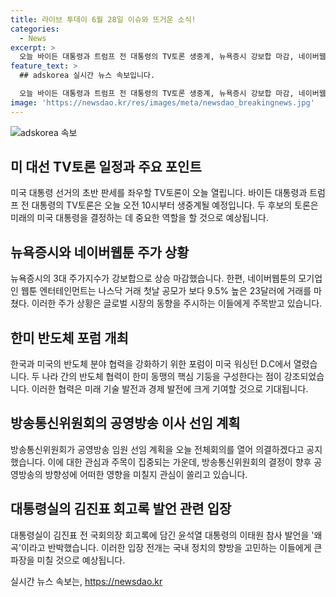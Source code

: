 ```yaml
---
title: 라이브 투데이 6월 28일 이슈와 뜨거운 소식!
categories:
  - News
excerpt: >
  오늘 바이든 대통령과 트럼프 전 대통령의 TV토론 생중계, 뉴욕증시 강보합 마감, 네이버웹툰 모기업인 웹툰 엔터테인먼트 나스닥 거래 첫날 9.5%↑, 한미 반도체 포럼 개최, 방통위 공영방송 이사 선임 의결, 김진표 회고록 파장으로 대통령실 왜곡 반박.
feature_text: >
  ## adskorea 실시간 뉴스 속보입니다.

  오늘 바이든 대통령과 트럼프 전 대통령의 TV토론 생중계, 뉴욕증시 강보합 마감, 네이버웹툰 모기업인 웹툰 엔터테인먼트 나스닥 거래 첫날 9.5%↑, 한미 반도체 포럼 개최, 방통위 공영방송 이사 선임 의결, 김진표 회고록 파장으로 대통령실 왜곡 반박.
image: 'https://newsdao.kr/res/images/meta/newsdao_breakingnews.jpg'
---
```


<p><img src="https://newsdao.kr/res/images/meta/newsdao_breakingnews.jpg" alt="adskorea 속보" /></p>

<h2 data-ke-size="size26">미 대선 TV토론 일정과 주요 포인트</h2>

<p>미국 대통령 선거의 초반 판세를 좌우할 TV토론이 오늘 열립니다. 바이든 대통령과 트럼프 전 대통령의 TV토론은 오늘 오전 10시부터 생중계될 예정입니다. 두 후보의 토론은 미래의 미국 대통령을 결정하는 데 중요한 역할을 할 것으로 예상됩니다.</p>

<h2 data-ke-size="size26">뉴욕증시와 네이버웹툰 주가 상황</h2>

<p>뉴욕증시의 3대 주가지수가 강보합으로 상승 마감했습니다. 한편, 네이버웹툰의 모기업인 웹툰 엔터테인먼트는 나스닥 거래 첫날 공모가 보다 9.5% 높은 23달러에 거래를 마쳤다. 이러한 주가 상황은 글로벌 시장의 동향을 주시하는 이들에게 주목받고 있습니다.</p>

<h2 data-ke-size="size26">한미 반도체 포럼 개최</h2>

<p>한국과 미국의 반도체 분야 협력을 강화하기 위한 포럼이 미국 워싱턴 D.C에서 열렸습니다. 두 나라 간의 반도체 협력이 한미 동맹의 핵심 기둥을 구성한다는 점이 강조되었습니다. 이러한 협력은 미래 기술 발전과 경제 발전에 크게 기여할 것으로 기대됩니다.</p>

<h2 data-ke-size="size26">방송통신위원회의 공영방송 이사 선임 계획</h2>

<p>방송통신위원회가 공영방송 임원 선임 계획을 오늘 전체회의를 열어 의결하겠다고 공지했습니다. 이에 대한 관심과 주목이 집중되는 가운데, 방송통신위원회의 결정이 향후 공영방송의 방향성에 어떠한 영향을 미칠지 관심이 쏠리고 있습니다.</p>

<h2 data-ke-size="size26">대통령실의 김진표 회고록 발언 관련 입장</h2>

<p>대통령실이 김진표 전 국회의장 회고록에 담긴 윤석열 대통령의 이태원 참사 발언을 '왜곡'이라고 반박했습니다. 이러한 입장 전개는 국내 정치의 향방을 고민하는 이들에게 큰 파장을 미칠 것으로 예상됩니다.</p>
실시간 뉴스 속보는, <a href="https://newsdao.kr" rel="dofollow">https://newsdao.kr</a>


